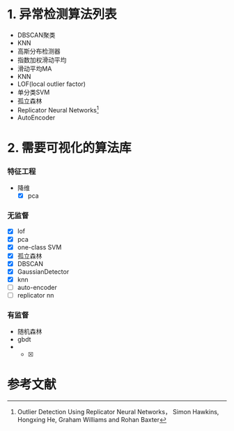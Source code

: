 # 1. 异常检测算法列表

- DBSCAN聚类
- KNN
- 高斯分布检测器
- 指数加权滑动平均
- 滑动平均MA
- KNN
- LOF(local outlier factor)
- 单分类SVM
- 孤立森林
- Replicator Neural Networks[^1]
- AutoEncoder



# 2. 需要可视化的算法库

### 特征工程

- 降维
  - [x] pca

### 无监督

- [x] lof
- [x] pca
- [x] one-class SVM
- [x] 孤立森林
- [x] DBSCAN
- [x] GaussianDetector
- [x] knn
- [ ] auto-encoder
- [ ] replicator nn

### 有监督

- 随机森林
- gbdt
- - [x] 

# 参考文献

[^1]: Outlier Detection Using Replicator Neural Networks， Simon Hawkins, Hongxing He, Graham Williams and Rohan Baxter


